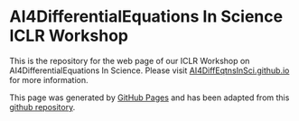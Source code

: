 # AI4DifferentialEquations In Science ICLR Workshop

This is the repository for the web page of our ICLR Workshop on
AI4DifferentialEquations In Science. Please visit
[AI4DiffEqtnsInSci.github.io](https://dcmaddix.github.io/AI4DiffEqtnsInSci)
for more information.

This page was generated by [GitHub Pages](https://pages.github.com/) and has been adapted from this [github repository](https://github.com/gt-rl/gt-rl.github.io).
